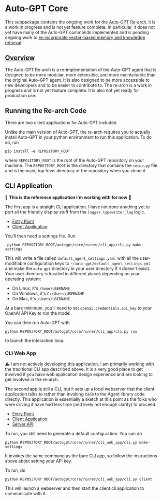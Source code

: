 # Auto-GPT Core

This subpackage contains the ongoing work for the 
[Auto-GPT Re-arch](https://github.com/Significant-Gravitas/Auto-GPT/issues/4770). It is 
a work in progress and is not yet feature complete.  In particular, it does not yet
have many of the Auto-GPT commands implemented and is pending ongoing work to 
[re-incorporate vector-based memory and knowledge retrieval](https://github.com/Significant-Gravitas/Auto-GPT/issues/3536).

## [Overview](ARCHITECTURE_NOTES.md)

The Auto-GPT Re-arch is a re-implementation of the Auto-GPT agent that is designed to be more modular,
more extensible, and more maintainable than the original Auto-GPT agent.  It is also designed to be
more accessible to new developers and to be easier to contribute to. The re-arch is a work in progress
and is not yet feature complete.  It is also not yet ready for production use.

## Running the Re-arch Code

There are two client applications for Auto-GPT included. 

Unlike the main version of Auto-GPT, the re-arch requires you to actually install Auto-GPT in your python 
environment to run this application.  To do so, run

```
pip install -e REPOSITORY_ROOT
```

where `REPOSITORY_ROOT` is the root of the Auto-GPT repository on your machine. The `REPOSITORY_ROOT` 
is the directory that contains the `setup.py` file and is the main, top-level directory of the repository 
when you clone it.

## CLI Application

:star2: **This is the reference application I'm working with for now** :star2: 

The first app is a straight CLI application.  I have not done anything yet to port all the friendly display stuff from the `logger.typewriter_log` logic.  

- [Entry Point](https://github.com/Significant-Gravitas/Auto-GPT/blob/master/autogpt/core/runner/cli_app/cli.py)
- [Client Application](https://github.com/Significant-Gravitas/Auto-GPT/blob/master/autogpt/core/runner/cli_app/main.py)

You'll then need a settings file.  Run

```
 python REPOSITORY_ROOT/autogpt/core/runner/cli_app/cli.py make-settings
 ```

This will write a file called `default_agent_settings.yaml` with all the user-modifiable 
configuration keys to `~/auto-gpt/default_agent_settings.yml` and make the `auto-gpt` directory 
in your user directory if it doesn't exist). Your user directory is located in different places 
depending on your operating system:

- On Linux, it's `/home/USERNAME`
- On Windows, it's `C:\Users\USERNAME`
- On Mac, it's `/Users/USERNAME`

At a bare minimum, you'll need to set `openai.credentials.api_key` to your OpenAI API Key to run 
the model.

You can then run Auto-GPT with 

```
python REPOSITORY_ROOT/autogpt/core/runner/cli_app/cli.py run
```

to launch the interaction loop.

### CLI Web App

:warning: I am not actively developing this application.  I am primarily working with the traditional CLI app
described above.  It is a very good place to get involved if you have web application design experience and are 
looking to get involved in the re-arch.

The second app is still a CLI, but it sets up a local webserver that the client application talks to
rather than invoking calls to the Agent library code directly.  This application is essentially a sketch 
at this point as the folks who were driving it have had less time (and likely not enough clarity) to proceed.

- [Entry Point](https://github.com/Significant-Gravitas/Auto-GPT/blob/master/autogpt/core/runner/cli_web_app/cli.py)
- [Client Application](https://github.com/Significant-Gravitas/Auto-GPT/blob/master/autogpt/core/runner/cli_web_app/client/client.py)
- [Server API](https://github.com/Significant-Gravitas/Auto-GPT/blob/master/autogpt/core/runner/cli_web_app/server/api.py)

To run, you still need to generate a default configuration.  You can do 

```
python REPOSITORY_ROOT/autogpt/core/runner/cli_web_app/cli.py make-settings
```

It invokes the same command as the bare CLI app, so follow the instructions above about setting your API key.

To run, do 

```
python REPOSITORY_ROOT/autogpt/core/runner/cli_web_app/cli.py client
```

This will launch a webserver and then start the client cli application to communicate with it.
